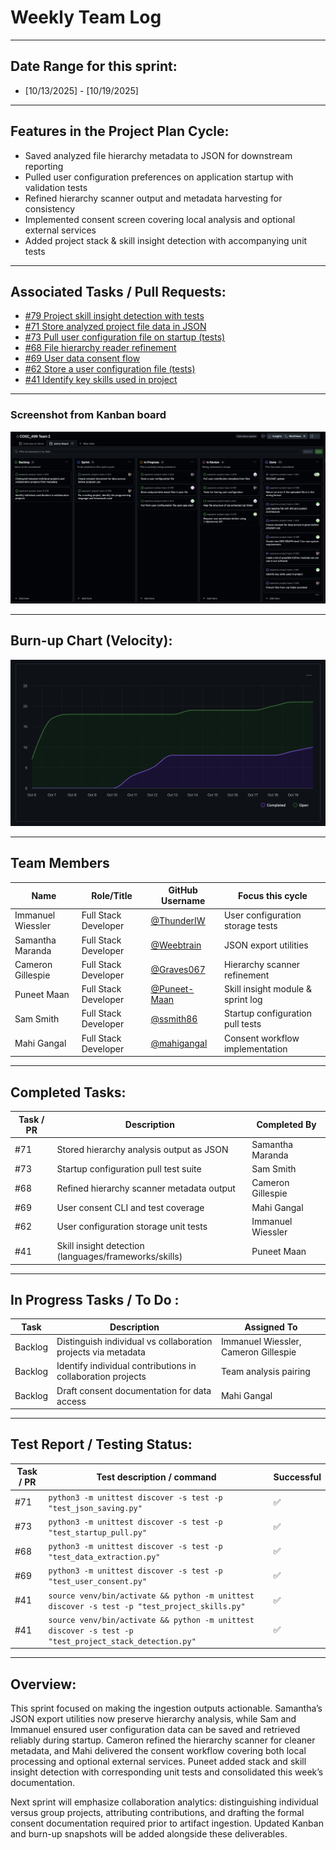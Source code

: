 # Weekly Team Log  
---
## Date Range for this sprint:
- [10/13/2025] - [10/19/2025]  

---

## Features in the Project Plan Cycle:
- Saved analyzed file hierarchy metadata to JSON for downstream reporting
- Pulled user configuration preferences on application startup with validation tests
- Refined hierarchy scanner output and metadata harvesting for consistency
- Implemented consent screen covering local analysis and optional external services
- Added project stack & skill insight detection with accompanying unit tests

---

## Associated Tasks / Pull Requests:
- [#79 Project skill insight detection with tests](https://github.com/COSC-499-W2025/capstone-project-team-2/pull/79)
- [#71 Store analyzed project file data in JSON](https://github.com/COSC-499-W2025/capstone-project-team-2/pull/71)
- [#73 Pull user configuration file on startup (tests)](https://github.com/COSC-499-W2025/capstone-project-team-2/pull/73)
- [#68 File hierarchy reader refinement](https://github.com/COSC-499-W2025/capstone-project-team-2/pull/68)
- [#69 User data consent flow](https://github.com/COSC-499-W2025/capstone-project-team-2/pull/69)
- [#62 Store a user configuration file (tests)](https://github.com/COSC-499-W2025/capstone-project-team-2/pull/62)
- [#41 Identify key skills used in project](https://github.com/COSC-499-W2025/capstone-project-team-2/issues/41)

---

### Screenshot from Kanban board
![Kanban board snapshot](screenshots/kanban_board/Kanban_board(10-19-2025).png)

---

## Burn-up Chart (Velocity):
![Burn-up chart](screenshots/Burn_up_charts/BurnUp_chart(10-19-2025).png)

---

## Team Members  

| Name              | Role/Title           | GitHub Username                                    | Focus this cycle |
|-------------------|----------------------|----------------------------------------------------|------------------|
| Immanuel Wiessler | Full Stack Developer | [@ThunderIW](https://github.com/ThunderIW)         | User configuration storage tests |
| Samantha Maranda  | Full Stack Developer | [@Weebtrain](https://github.com/Weebtrain)         | JSON export utilities |
| Cameron Gillespie | Full Stack Developer | [@Graves067](https://github.com/Graves067)         | Hierarchy scanner refinement |
| Puneet Maan       | Full Stack Developer | [@Puneet-Maan](https://github.com/Puneet-Maan)     | Skill insight module & sprint log |
| Sam Smith         | Full Stack Developer | [@ssmith86](https://github.com/ssmith86)           | Startup configuration pull tests |
| Mahi Gangal       | Full Stack Developer | [@mahigangal](https://github.com/mahigangal)       | Consent workflow implementation |

---

## Completed Tasks:

| Task / PR | Description                                        | Completed By    |
|-----------|----------------------------------------------------|-----------------|
| #71       | Stored hierarchy analysis output as JSON           | Samantha Maranda |
| #73       | Startup configuration pull test suite             | Sam Smith        |
| #68       | Refined hierarchy scanner metadata output          | Cameron Gillespie|
| #69       | User consent CLI and test coverage                 | Mahi Gangal      |
| #62       | User configuration storage unit tests              | Immanuel Wiessler|
| #41       | Skill insight detection (languages/frameworks/skills) | Puneet Maan  |

---

## In Progress Tasks / To Do :

| Task | Description                                                    | Assigned To         |
|------|----------------------------------------------------------------|---------------------|
| Backlog | Distinguish individual vs collaboration projects via metadata | Immanuel Wiessler, Cameron Gillespie |
| Backlog | Identify individual contributions in collaboration projects  | Team analysis pairing |
| Backlog | Draft consent documentation for data access                  | Mahi Gangal         |

---

## Test Report / Testing Status:
| Task / PR | Test description / command                                    | Successful |
|-----------|---------------------------------------------------------------|------------|
| #71       | `python3 -m unittest discover -s test -p "test_json_saving.py"` | ✅ |
| #73       | `python3 -m unittest discover -s test -p "test_startup_pull.py"` | ✅ |
| #68       | `python3 -m unittest discover -s test -p "test_data_extraction.py"` | ✅ |
| #69       | `python3 -m unittest discover -s test -p "test_user_consent.py"` | ✅ |
| #41       | `source venv/bin/activate && python -m unittest discover -s test -p "test_project_skills.py"` | ✅ |
| #41       | `source venv/bin/activate && python -m unittest discover -s test -p "test_project_stack_detection.py"` | ✅ |

---

## Overview:
This sprint focused on making the ingestion outputs actionable. Samantha’s JSON export utilities now preserve hierarchy analysis, while Sam and Immanuel ensured user configuration data can be saved and retrieved reliably during startup. Cameron refined the hierarchy scanner for cleaner metadata, and Mahi delivered the consent workflow covering both local processing and optional external services. Puneet added stack and skill insight detection with corresponding unit tests and consolidated this week’s documentation.  

Next sprint will emphasize collaboration analytics: distinguishing individual versus group projects, attributing contributions, and drafting the formal consent documentation required prior to artifact ingestion. Updated Kanban and burn-up snapshots will be added alongside these deliverables.
